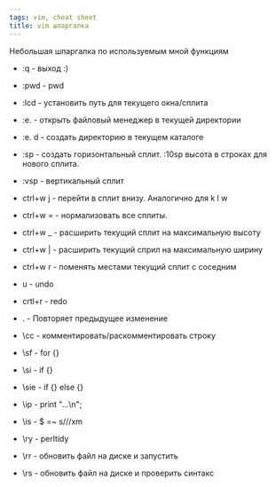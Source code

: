 ```yaml
---
tags: vim, cheat sheet 
title: vim шпаргалка
---
```

Небольшая шпаргалка по используемым мной функциям

* :q - выход :)
* :pwd - pwd
* :lcd <path> - установить путь для текущего окна/сплита
* :e. - открыть файловый менеджер в текущей директории
* :e. d - создать директорию в текущем каталоге

* :sp - создать горизонтальный сплит. :10sp высота в строках для нового сплита.
* :vsp - вертикальный сплит
* ctrl+w j - перейти в сплит внизу. Аналогично для k l w
* ctrl+w = - нормализовать все сплиты.
* ctrl+w _ - расширить текущий сплит на максимальную высоту
* ctrl+w | - расширить текущий сприл на максимальную ширину
* ctrl+w r - поменять местами текущий сплит с соседним

* u - undo
* crtl+r - redo
* . - Повторяет предыдущее изменение 

* \cc - комментировать/раскомментировать строку
* \sf - for {}
* \si - if {}
* \sie - if {} else {}
* \ip - print "...\n";
* \is - $ =~ s///xm

* \ry - perltidy
* \rr - обновить файл на диске и запустить
* \rs - обновить файл на диске и проверить синтакс
